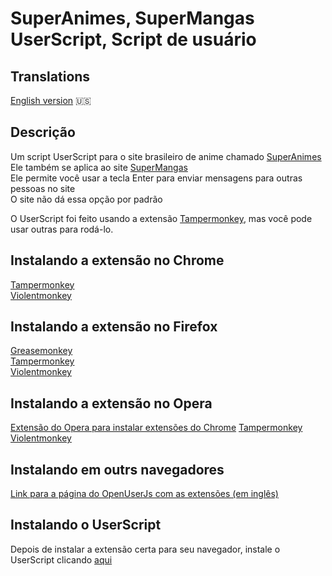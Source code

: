 # SuperAnimes, SuperMangas UserScript, Script de usuário

## Translations
[English version](./README.md) 🇺🇸

## Descrição
Um script UserScript para o site brasileiro de anime chamado [SuperAnimes](https://www.superanimes.org/)<br>
Ele também se aplica ao site [SuperMangas](https://www.supermangas.site/)<br>
Ele permite você usar a tecla Enter para enviar mensagens para outras pessoas no site<br>
O site não dá essa opção por padrão<br>

O UserScript foi feito usando a extensão [Tampermonkey](https://www.tampermonkey.net/), mas você pode usar outras para rodá-lo.

## Instalando a extensão no Chrome
[Tampermonkey](https://chrome.google.com/webstore/detail/tampermonkey/dhdgffkkebhmkfjojejmpbldmpobfkfo)<br>
[Violentmonkey](https://chrome.google.com/webstore/detail/violentmonkey/jinjaccalgkegednnccohejagnlnfdag)<br>

## Instalando a extensão no Firefox
[Greasemonkey](https://addons.mozilla.org/firefox/addon/greasemonkey/)<br>
[Tampermonkey](https://addons.mozilla.org/firefox/addon/tampermonkey/)<br>
[Violentmonkey](https://addons.mozilla.org/firefox/addon/violentmonkey/)<br>

## Instalando a extensão no Opera
[Extensão do Opera para instalar extensões do Chrome](https://addons.opera.com/en/extensions/details/install-chrome-extensions/)
[Tampermonkey](https://chrome.google.com/webstore/detail/tampermonkey/dhdgffkkebhmkfjojejmpbldmpobfkfo)<br>
[Violentmonkey](https://chrome.google.com/webstore/detail/jinjaccalgkegednnccohejagnlnfdag/)<br>

## Instalando em outrs navegadores
[Link para a página do OpenUserJs com as extensões (em inglês)](https://openuserjs.org/about/Userscript-Beginners-HOWTO)<br>

## Instalando o UserScript
Depois de instalar a extensão certa para seu navegador, instale o UserScript clicando [aqui](https://github.com/stake2/sa-style/raw/master/sa-style.user.css)
